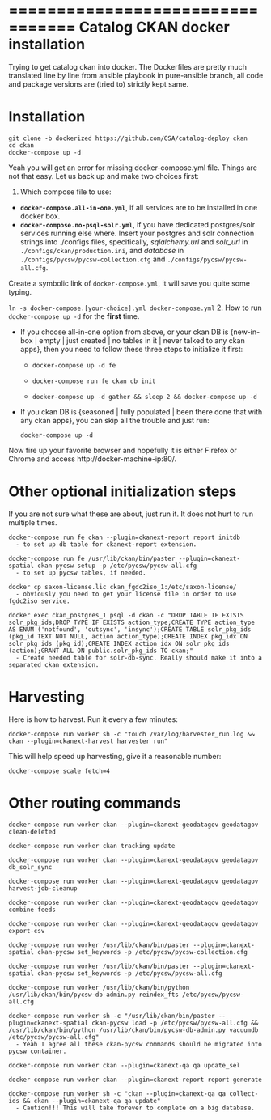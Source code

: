 =================================
Catalog CKAN docker installation
=================================
Trying to get catalog ckan into docker. The Dockerfiles are pretty much translated line by line from ansible playbook in pure-ansible branch, all code and package versions are (tried to) strictly kept same.


Installation
============
```
git clone -b dockerized https://github.com/GSA/catalog-deploy ckan
cd ckan
docker-compose up -d
```

Yeah you will get an error for missing docker-compose.yml file. Things are not that easy. Let us back up and make two choices first:

1. Which compose file to use:
  * **`docker-compose.all-in-one.yml`**, if all services are to be installed in one docker box.
  * **`docker-compose.no-psql-solr.yml`**, if you have dedicated postgres/solr services running else where. Insert your postgres and solr connection strings into ./configs files, specifically, _sqlalchemy.url_ and _solr_url_ in `./configs/ckan/production.ini`, and _database_ in `./configs/pycsw/pycsw-collection.cfg` and `./configs/pycsw/pycsw-all.cfg`.

  Create a symbolic link of `docker-compose.yml`, it will save you quite some typing.

  `ln -s docker-compose.[your-choice].yml docker-compose.yml`
2. How to run `docker-compose up -d` for the **first** time.

  * If you choose all-in-one option from above, or your ckan DB is {new-in-box | empty | just created | no tables in it | never talked to any ckan apps}, then you need to follow these three steps to initialize it first:

      * `docker-compose up -d fe`

      * `docker-compose run fe ckan db init`

      * `docker-compose up -d gather && sleep 2 && docker-compose up -d`

  * If you ckan DB is {seasoned | fully populated | been there done that with any ckan apps}, you can skip all the trouble and just run:

      `docker-compose up -d`

Now fire up your favorite browser and hopefully it is either Firefox or Chrome and access http://docker-machine-ip:80/.

Other optional initialization steps
===================================
If you are not sure what these are about, just run it. It does not hurt to run multiple times.

```
docker-compose run fe ckan --plugin=ckanext-report report initdb
  - to set up db table for ckanext-report extension.

docker-compose run fe /usr/lib/ckan/bin/paster --plugin=ckanext-spatial ckan-pycsw setup -p /etc/pycsw/pycsw-all.cfg
  - to set up pycsw tables, if needed.

docker cp saxon-license.lic ckan_fgdc2iso_1:/etc/saxon-license/
  - obviously you need to get your license file in order to use fgdc2iso service.

docker exec ckan_postgres_1 psql -d ckan -c "DROP TABLE IF EXISTS solr_pkg_ids;DROP TYPE IF EXISTS action_type;CREATE TYPE action_type AS ENUM ('notfound', 'outsync', 'insync');CREATE TABLE solr_pkg_ids (pkg_id TEXT NOT NULL, action action_type);CREATE INDEX pkg_idx ON solr_pkg_ids (pkg_id);CREATE INDEX action_idx ON solr_pkg_ids (action);GRANT ALL ON public.solr_pkg_ids TO ckan;"
  - Create needed table for solr-db-sync. Really should make it into a separated ckan extension.
```

Harvesting
==========

Here is how to harvest. Run it every a few minutes:
```
docker-compose run worker sh -c "touch /var/log/harvester_run.log && ckan --plugin=ckanext-harvest harvester run"
```

This will help speed up harvesting, give it a reasonable number:
```
docker-compose scale fetch=4
```

Other routing commands
======================
```
docker-compose run worker ckan --plugin=ckanext-geodatagov geodatagov clean-deleted

docker-compose run worker ckan tracking update

docker-compose run worker ckan --plugin=ckanext-geodatagov geodatagov db_solr_sync

docker-compose run worker ckan --plugin=ckanext-geodatagov geodatagov harvest-job-cleanup

docker-compose run worker ckan --plugin=ckanext-geodatagov geodatagov combine-feeds

docker-compose run worker ckan --plugin=ckanext-geodatagov geodatagov export-csv

docker-compose run worker /usr/lib/ckan/bin/paster --plugin=ckanext-spatial ckan-pycsw set_keywords -p /etc/pycsw/pycsw-collection.cfg

docker-compose run worker /usr/lib/ckan/bin/paster --plugin=ckanext-spatial ckan-pycsw set_keywords -p /etc/pycsw/pycsw-all.cfg

docker-compose run worker /usr/lib/ckan/bin/python /usr/lib/ckan/bin/pycsw-db-admin.py reindex_fts /etc/pycsw/pycsw-all.cfg

docker-compose run worker sh -c "/usr/lib/ckan/bin/paster --plugin=ckanext-spatial ckan-pycsw load -p /etc/pycsw/pycsw-all.cfg && /usr/lib/ckan/bin/python /usr/lib/ckan/bin/pycsw-db-admin.py vacuumdb /etc/pycsw/pycsw-all.cfg"
  - Yeah I agree all these ckan-pycsw commands should be migrated into pycsw container.

docker-compose run worker ckan --plugin=ckanext-qa qa update_sel

docker-compose run worker ckan --plugin=ckanext-report report generate

docker-compose run worker sh -c "ckan --plugin=ckanext-qa qa collect-ids && ckan --plugin=ckanext-qa qa update"
  - Caution!!! This will take forever to complete on a big database.
```
